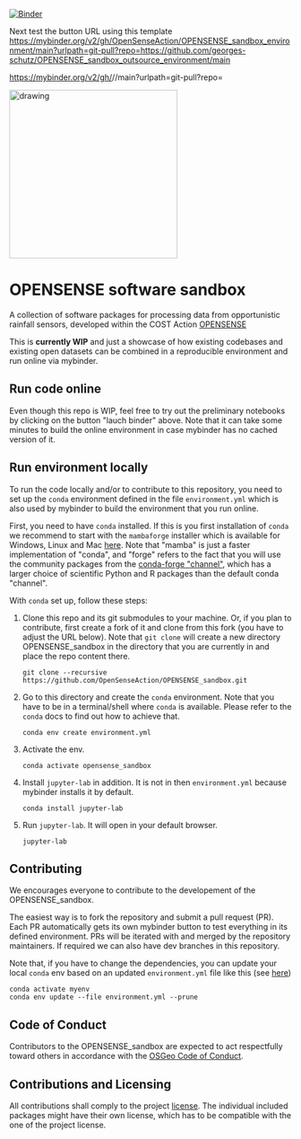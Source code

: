 [![Binder](https://mybinder.org/badge_logo.svg)](https://mybinder.org/v2/gh/OpenSenseAction/OPENSENSE_sandbox_environment/main?urlpath=git-pull?repo=https://github.com/georges-schutz/OPENSENSE_sandbox_outsource_environment&branch=main)

Next test the button URL using this template
https://mybinder.org/v2/gh/OpenSenseAction/OPENSENSE_sandbox_environment/main?urlpath=git-pull?repo=https://github.com/georges-schutz/OPENSENSE_sandbox_outsource_environment/main

https://mybinder.org/v2/gh/<your-username>/<your-environment-repo>/main?urlpath=git-pull?repo=<url-of-your-content-repo>

<img src="https://user-images.githubusercontent.com/102827/174779884-a2fb0971-4850-4ad6-93eb-2c53b922b408.svg" alt="drawing" width="300"/>

# OPENSENSE software sandbox
A collection of software packages for processing data from opportunistic rainfall sensors, developed within the COST Action [OPENSENSE](https://opensenseaction.eu/)

This is **currently WIP** and just a showcase of how existing codebases and existing open datasets can be combined in a reproducible environment and run online via mybinder.

## Run code online

Even though this repo is WIP, feel free to try out the preliminary notebooks by clicking on the button "lauch binder" above. Note that it can take some minutes to build the online environment in case mybinder has no cached version of it.

## Run environment locally

To run the code locally and/or to contribute to this repository, you need to set up the `conda` environment defined in the file `environment.yml` which is also used by mybinder to build the environment that you run online.

First, you need to have `conda` installed. If this is you first installation of `conda` we recommend to start with the `mambaforge` installer which is available for Windows, Linux and Mac [here](https://github.com/conda-forge/miniforge#mambaforge). Note that "mamba" is just a faster implementation of "conda", and "forge" refers to the fact that you will use the community packages from the [conda-forge "channel"](https://conda-forge.org/), which has a  larger choice of scientific Python and R packages than the default conda "channel".

With `conda` set up, follow these steps:
1. Clone this repo and its git submodules to your machine. Or, if you plan to contribute, first create a fork of it and clone from this fork (you have to adjust the URL below). Note that `git clone` will create a new directory OPENSENSE_sandbox in the directory that you are currently in and place the repo content there.
   ```
   git clone --recursive https://github.com/OpenSenseAction/OPENSENSE_sandbox.git
   ```
2. Go to this directory and create the `conda` environment. Note that you have to be in a terminal/shell where `conda` is available. Please refer to the `conda` docs to find out how to achieve that.
   ```
   conda env create environment.yml
   ```
3. Activate the env.
   ```
   conda activate opensense_sandbox
   ```
4. Install `jupyter-lab` in addition. It is not in then `environment.yml` because mybinder installs it by default.
   ```
   conda install jupyter-lab
   ```
5. Run `jupyter-lab`. It will open in your default browser.
   ```
   jupyter-lab
   ```

## Contributing

We encourages everyone to contribute to the developement of the OPENSENSE_sandbox.

The easiest way is to fork the repository and submit a pull request (PR). Each PR automatically gets its own mybinder button to test everything in its defined environment. PRs will be iterated with and merged by the repository maintainers. If required we can also have dev branches in this repository.

Note that, if you have to change the dependencies, you can update your local `conda` env based on an updated `environment.yml` file like this (see [here](https://stackoverflow.com/a/43873901/356463))
```
conda activate myenv
conda env update --file environment.yml --prune
```

## Code of Conduct

Contributors to the OPENSENSE_sandbox are expected to act respectfully toward others in accordance with the [OSGeo Code of Conduct](http://www.osgeo.org/code_of_conduct).

## Contributions and Licensing

All contributions shall comply to the project [license](LICENSE). The individual included packages might have their own license, which has to be compatible with the one of the project license.
